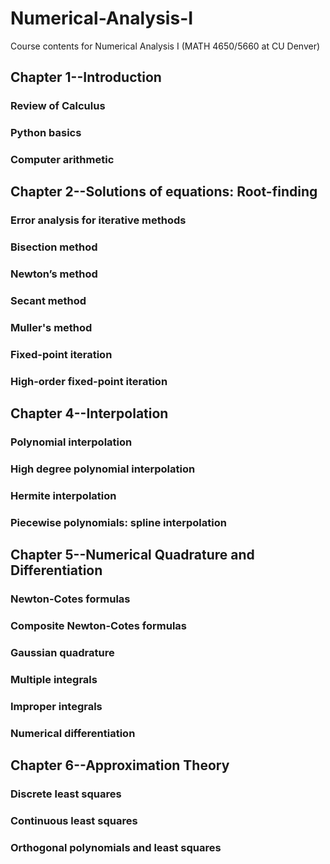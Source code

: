 # Numerical-Analysis-I
Course contents for Numerical Analysis I (MATH 4650/5660 at CU Denver)

## Chapter 1--Introduction
### Review of Calculus
### Python basics
### Computer arithmetic

## Chapter 2--Solutions of equations: Root-finding
### Error analysis for iterative methods
### Bisection method
### Newton’s method
### Secant method
### Muller's method
### Fixed-point iteration
### High-order fixed-point iteration

## Chapter 4--Interpolation
### Polynomial interpolation
### High degree polynomial interpolation
### Hermite interpolation
### Piecewise polynomials: spline interpolation

## Chapter 5--Numerical Quadrature and Differentiation
### Newton-Cotes formulas
### Composite Newton-Cotes formulas
### Gaussian quadrature
### Multiple integrals
### Improper integrals
### Numerical differentiation

## Chapter 6--Approximation Theory
### Discrete least squares
### Continuous least squares
### Orthogonal polynomials and least squares
